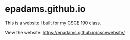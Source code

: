 # epadams.github.io
This is a website I built for my CSCE 190 class.

View the website: https://epadams.github.io/cscewebsite/
